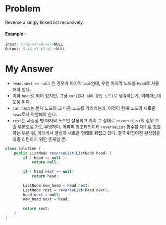 # Problem

Reverse a singly linked list recursively. 

#### Example :

```swift
Input: 1->2->3->4->5->NULL
Output: 5->4->3->2->1->NULL
```

# My Answer

* `head.next == null` 인 경우가 마지막 노드인데, 우린 마지막 노드를 `Head`로 사용 해야 한다.
* 이하 `head`로 되어 있지만, 그냥 `cur(현재 처리 중인 노드)`로 생각하는게, 이해하는데 도움 된다.
* `cur.next`는 현재 노드의 그 다음 노드를 가리키는데, 이것이 현재 노드의 새로운 `head`로서 역할해야 한다.
* `rest`는 사실상 맨 마지막 노드만 설정되고 계속 그 상태로 `reverseList`의 상위 호출 부분으로 가도 무방하다. 어짜피 참조타입이라 `reverseList` 함수를 재귀로 호출 하는 부분 위, 아래에서 열심히 새로운 형태로 뒤집고 있다. 결국 뒤집어진 완성형을 최종 리턴하기 위한 존재일 뿐.
  
```java
class Solution {
    public ListNode reverseList(ListNode head) {
        if ( head == null )
            return null;
        
        if ( head.next == null)
            return head;
        
        ListNode new_head = head.next;        
        ListNode rest = reverseList(head.next);
        head.next = null;
        new_head.next = head;
       
        return rest;
    }
}
```


